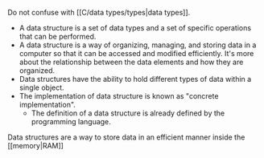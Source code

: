 Do not confuse with [[C/data types/types|data types]].

- A data structure is a set of data types and a set of specific operations that can be performed.
- A data structure is a way of organizing, managing, and storing data in a computer so that it can be accessed and modified efficiently. It's more about the relationship between the data elements and how they are organized.
- Data structures have the ability to hold different types of data within a single object.
- The implementation of data structure is known as "concrete implementation".
	- The definition of a data structure is already defined by the programming language.

Data structures are a way to store data in an efficient manner inside the [[memory|RAM]]
